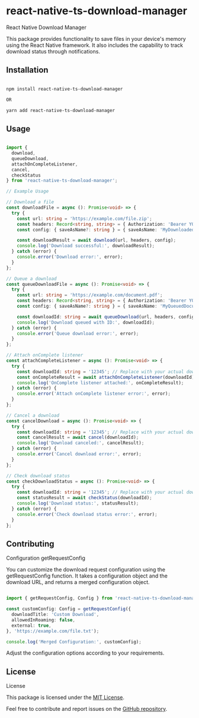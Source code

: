 # react-native-ts-download-manager

React Native Download Manager

This package provides functionality to save files in your device's memory using the React Native framework. It also includes the capability to track download status through notifications.

## Installation

```sh

npm install react-native-ts-download-manager

OR

yarn add react-native-ts-download-manager

```

## Usage

```ts

import {
  download,
  queueDownload,
  attachOnCompleteListener,
  cancel,
  checkStatus
} from 'react-native-ts-download-manager';

// Example Usage

// Download a file
const downloadFile = async (): Promise<void> => {
  try {
    const url: string = 'https://example.com/file.zip';
    const headers: Record<string, string> = { Authorization: 'Bearer YOUR_ACCESS_TOKEN' };
    const config: { saveAsName?: string } = { saveAsName: 'MyDownloadedFile.zip' };

    const downloadResult = await download(url, headers, config);
    console.log('Download successful:', downloadResult);
  } catch (error) {
    console.error('Download error:', error);
  }
};

// Queue a download
const queueDownloadFile = async (): Promise<void> => {
  try {
    const url: string = 'https://example.com/document.pdf';
    const headers: Record<string, string> = { Authorization: 'Bearer YOUR_ACCESS_TOKEN' };
    const config: { saveAsName?: string } = { saveAsName: 'MyQueuedDocument.pdf' };

    const downloadId: string = await queueDownload(url, headers, config);
    console.log('Download queued with ID:', downloadId);
  } catch (error) {
    console.error('Queue download error:', error);
  }
};

// Attach onComplete listener
const attachCompleteListener = async (): Promise<void> => {
  try {
    const downloadId: string = '12345'; // Replace with your actual download ID
    const onCompleteResult = await attachOnCompleteListener(downloadId);
    console.log('OnComplete listener attached:', onCompleteResult);
  } catch (error) {
    console.error('Attach onComplete listener error:', error);
  }
};

// Cancel a download
const cancelDownload = async (): Promise<void> => {
  try {
    const downloadId: string = '12345'; // Replace with your actual download ID
    const cancelResult = await cancel(downloadId);
    console.log('Download canceled:', cancelResult);
  } catch (error) {
    console.error('Cancel download error:', error);
  }
};

// Check download status
const checkDownloadStatus = async (): Promise<void> => {
  try {
    const downloadId: string = '12345'; // Replace with your actual download ID
    const statusResult = await checkStatus(downloadId);
    console.log('Download status:', statusResult);
  } catch (error) {
    console.error('Check download status error:', error);
  }
};


```

## Contributing

Configuration
getRequestConfig

You can customize the download request configuration using the getRequestConfig function. It takes a configuration object and the download URL, and returns a merged configuration object.

```ts

import { getRequestConfig, Config } from 'react-native-ts-download-manager';

const customConfig: Config = getRequestConfig({
  downloadTitle: 'Custom Download',
  allowedInRoaming: false,
  external: true,
}, 'https://example.com/file.txt');

console.log('Merged Configuration:', customConfig);

```
Adjust the configuration options according to your requirements.

## License

License

This package is licensed under the [MIT License](https://github.com/aliomid1/react-native-ts-download-manager/LICENSE).

Feel free to contribute and report issues on the [GitHub repository](https://github.com/aliomid1/react-native-ts-download-manager).
